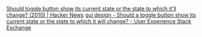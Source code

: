 
[Should toggle button show its current state or the state to which it'll change? (2010) | Hacker News](https://news.ycombinator.com/item?id=39342649)
[gui design - Should a toggle button show its current state or the state to which it will change? - User Experience Stack Exchange](https://ux.stackexchange.com/questions/1318/should-a-toggle-button-show-its-current-state-or-the-state-to-which-it-will-chan)
